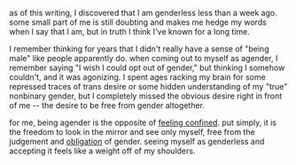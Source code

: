as of this writing, I discovered that I am genderless less than a week ago. some
small part of me is still doubting and makes me hedge my words when I say that I
am, but in truth I think I've known for a long time.

I remember thinking for years that I didn't really have a sense of "being male"
like people apparently do. when coming out to myself as agender, I remember
saying "I wish I could opt out of gender," but thinking I somehow couldn't, and
it was agonizing. I spent ages racking my brain for some repressed traces of
trans desire or some hidden understanding of my "true" nonbinary gender, but I
completely missed the obvious desire right in front of me -- the desire to be
free from gender altogether.

for me, being agender is the opposite of [feeling confined](./how-it-feels.md).
put simply, it is the freedom to look in the mirror and see only myself, free
from the judgement and [obligation](./obligation.md) of gender. seeing myself as
genderless and accepting it feels like a weight off of my shoulders.